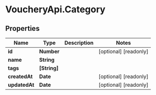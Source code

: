 # VoucheryApi.Category

## Properties

Name | Type | Description | Notes
------------ | ------------- | ------------- | -------------
**id** | **Number** |  | [optional] [readonly] 
**name** | **String** |  | 
**tags** | **[String]** |  | 
**createdAt** | **Date** |  | [optional] [readonly] 
**updatedAt** | **Date** |  | [optional] [readonly] 


